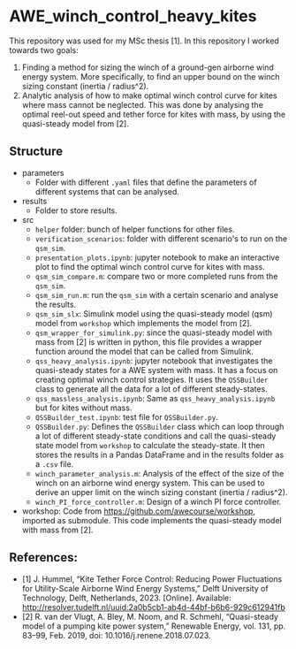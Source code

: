 # AWE_winch_control_heavy_kites
This repository was used for my MSc thesis [1]. In this repository I worked towards two goals:
1. Finding a method for sizing the winch of a ground-gen airborne wind energy system. More specifically, to find an upper bound on the winch sizing constant (inertia / radius^2).
2. Analytic analysis of how to make optimal winch control curve for kites where mass cannot be neglected. This was done by analysing the optimal reel-out speed and tether force for kites with mass, by using the quasi-steady model from [2].

## Structure
- parameters
  - Folder with different `.yaml` files that define the parameters of different systems that can be analysed.
- results
  - Folder to store results.
- src
  - `helper` folder: bunch of helper functions for other files.
  - `verification_scenarios`: folder with different scenario's to run on the `qsm_sim`.
  - `presentation_plots.ipynb`: jupyter notebook to make an interactive plot to find the optimal winch control curve for kites with mass.
  - `qsm_sim_compare.m`: compare two or more completed runs from the `qsm_sim`.
  - `qsm_sim_run.m`: run the `qsm_sim` with a certain scenario and analyse the results.
  - `qsm_sim_slx`: Simulink model using the quasi-steady model (qsm) model from `workshop` which implements the model from [2].
  - `qsm_wrapper_for_simulink.py`: since the quasi-steady model with mass from [2] is written in python, this file provides a wrapper function around the model that can be called from Simulink.
  - `qss_heavy_analysis.ipynb`: jupyter notebook that investigates the quasi-steady states for a AWE system with mass. It has a focus on creating optimal winch control strategies. It uses the `QSSBuilder` class to generate all the data for a lot of different steady-states.
  - `qss_massless_analysis.ipynb`: Same as `qss_heavy_analysis.ipynb` but for kites without mass.
  - `QSSBuilder_test.ipynb`: test file for `QSSBuilder.py`.
  - `QSSBuilder.py`: Defines the `QSSBuilder` class which can loop through a lot of different steady-state conditions and call the quasi-steady state model from `workshop` to calculate the steady-state. It then stores the results in a Pandas DataFrame and in the results folder as a `.csv` file.
  - `winch_parameter_analysis.m`: Analysis of the effect of the size of the winch on an airborne wind energy system. This can be used to derive an upper limit on the winch sizing constant (inertia / radius^2).
  - `winch_PI_force_controller.m`: Design of a winch PI force controller.
- workshop: Code from https://github.com/awecourse/workshop, imported as submodule. This code implements the quasi-steady model with mass from [2].

## References:
- [1] J. Hummel, “Kite Tether Force Control: Reducing Power Fluctuations for Utility-Scale Airborne Wind Energy Systems,” Delft University of Technology, Delft, Netherlands, 2023. [Online]. Available: http://resolver.tudelft.nl/uuid:2a0b5cb1-ab4d-44bf-b6b6-929c612941fb
- [2] R. van der Vlugt, A. Bley, M. Noom, and R. Schmehl, “Quasi-steady model of a pumping kite power system,” Renewable Energy, vol. 131, pp. 83–99, Feb. 2019, doi: 10.1016/j.renene.2018.07.023.
